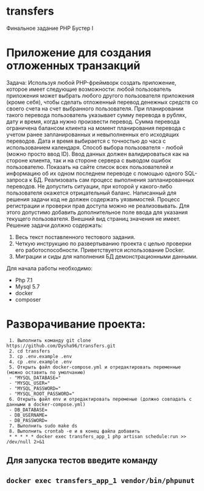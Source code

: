 # transfers
Финальное задание PHP Бустер I

# Приложение для создания отложенных транзакций

Задача:
Используя любой PHP-фреймворк создать приложение, которое имеет следующие
возможности: любой пользователь приложения может выбрать любого другого пользователя
приложения (кроме себя), чтобы сделать отложенный перевод денежных средств со своего
счета на счет выбранного пользователя. При планировании такого перевода пользователь
указывает сумму перевода в рублях, дату и время, когда нужно произвести перевод. Сумма
перевода ограничена балансом клиента на момент планирования перевода с учетом ранее
запланированных и невыполненных его исходящих переводов. Дата и время выбирается с
точностью до часа с использованием календаря. Способ выбора пользователя - любой (можно
просто ввод ID). Ввод данных должен валидироваться как на стороне клиента, так и на стороне
сервера с выводом ошибок пользователю.
Показать на сайте список всех пользователей и информацию об их одном последнем
переводе с помощью одного SQL-запроса к БД.
Реализовать сам процесс выполнения запланированных переводов. Не допустить
ситуации, при которой у какого-либо пользователя окажется отрицательный баланс.
Написанный для решения задачи код не должен содержать уязвимостей. Процесс
регистрации и проверки прав доступа можно не реализовывать. Для этого допустимо добавить
дополнительное поле ввода для указания текущего пользователя. Внешний вид страниц
значения не имеет.
Решение задачи должно содержать:
1. Весь текст поставленного тестового задания.
2. Четкую инструкцию по развертыванию проекта с целью проверки его
работоспособности. Приветствуется использование Docker.
3. Миграции и сиды для наполнения БД демонстрационными данными.

Для  начала работы необходимо:
 - Php 7.1
 - Mysql 5.7
 - docker
 - composer

# Разворачивание проекта: 
```
 1. Выполнить команду git clone https://github.com/Dysha96/transfers.git
 2. cd transfers
 3. cp .env.example .env 
 4. cp .env.example .env 
 5. Открыть файл docker-compose.yml и отредактировать переменные (можно оставить по умолчанию)
 - "MYSQL_DATABASE="
 - "MYSQL_USER="
 - "MYSQL_PASSWORD="
 - "MYSQL_ROOT_PASSWORD="
 6. Открыть файл env и отредактировать переменые (должно совпадать с данными в docker-compose.yml)
 - DB_DATABASE=
 - DB_USERNAME=
 - DB_PASSWORD=
 7. Выполнить sudo make ds
 8. Выполнить crontab -e и в конец файла добавить
 * * * * * docker exec transfers_app_1 php artisan schedule:run >> /dev/null 2>&1

 ```
 
 ## Для запуска тестов введите команду 
 
 ``` docker exec transfers_app_1 vendor/bin/phpunut ```
---

